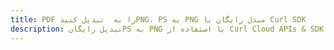 ---title: PDF را به  تبدیل کنیدPNG، PS به PNG مبدل رایگان یا Curl SDKdescription: تبدیل رایگانPS به PNG با استفاده از Curl Cloud APIs & SDK همچنین اسناد PDF را در Cloud ایجاد، ویرایش و رندر کنید.---